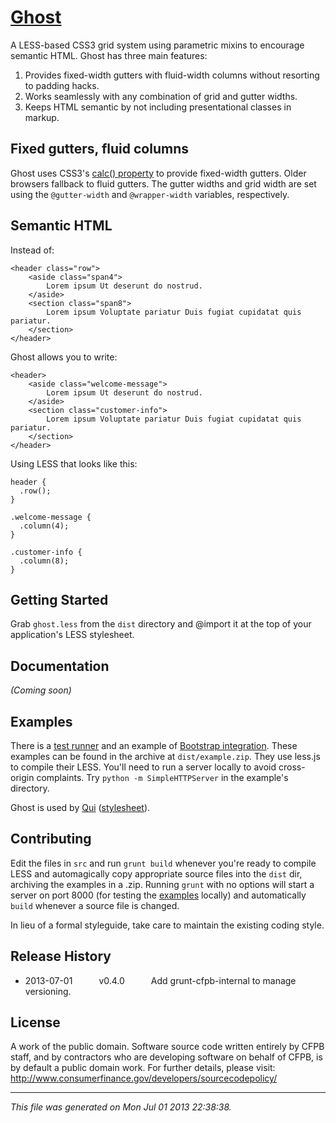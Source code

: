 # [Ghost](https://github.cfpb.gov/pages/contolini/ghost/grid/index.html)

A LESS-based CSS3 grid system using parametric mixins to encourage semantic HTML. Ghost has three main features:

1. Provides fixed-width gutters with fluid-width columns without resorting to padding hacks.
1. Works seamlessly with any combination of grid and gutter widths.
1. Keeps HTML semantic by not including presentational classes in markup.

## Fixed gutters, fluid columns

Ghost uses CSS3's <a href="http://updates.html5rocks.com/2012/03/CSS-layout-gets-smarter-with-calc">calc() property</a> to provide fixed-width gutters. Older browsers fallback to fluid gutters. The gutter widths and grid width are set using the `@gutter-width` and `@wrapper-width` variables, respectively.

## Semantic HTML

Instead of:

```
<header class="row">
    <aside class="span4">
        Lorem ipsum Ut deserunt do nostrud. 
    </aside>
    <section class="span8">
        Lorem ipsum Voluptate pariatur Duis fugiat cupidatat quis pariatur.
    </section>
</header>
```

Ghost allows you to write:

```
<header>
    <aside class="welcome-message">
        Lorem ipsum Ut deserunt do nostrud. 
    </aside>
    <section class="customer-info">
        Lorem ipsum Voluptate pariatur Duis fugiat cupidatat quis pariatur.
    </section>
</header>
```

Using LESS that looks like this:

```
header {
  .row();
}

.welcome-message {
  .column(4);
}

.customer-info {
  .column(8);
}
```

## Getting Started

Grab `ghost.less` from the `dist` directory and @import it at the top of your application's LESS stylesheet.

## Documentation
_(Coming soon)_

## Examples

There is a [test runner](https://github.cfpb.gov/pages/contolini/ghost/grid/index.html) and an example of [Bootstrap integration](https://github.cfpb.gov/pages/contolini/ghost/bootstrap/index.html). These examples can be found in the archive at `dist/example.zip`. They use less.js to compile their LESS. You'll need to run a server locally to avoid cross-origin complaints. Try `python -m SimpleHTTPServer` in the example's directory.

Ghost is used by [Qui](https://github.cfpb.gov/pages/contolini/qui) (<a href="https://github.cfpb.gov/contolini/qui/blob/master/src/less/main.less">stylesheet</a>).

## Contributing

Edit the files in `src` and run `grunt build` whenever you're ready to compile LESS and automagically copy appropriate source files into the `dist` dir, archiving the examples in a .zip. Running `grunt` with no options will start a server on port 8000 (for testing the [examples](https://github.cfpb.gov/contolini/ghost/tree/master/src/examples) locally) and automatically `build` whenever a source file is changed.

In lieu of a formal styleguide, take care to maintain the existing coding style.

## Release History

 * 2013-07-01   v0.4.0   Add grunt-cfpb-internal to manage versioning.

## License

A work of the public domain. Software source code written entirely by CFPB staff, and by contractors who are developing software on behalf of CFPB, is by default a public domain work. For further details, please visit: http://www.consumerfinance.gov/developers/sourcecodepolicy/

---

*This file was generated on Mon Jul 01 2013 22:38:38.*
